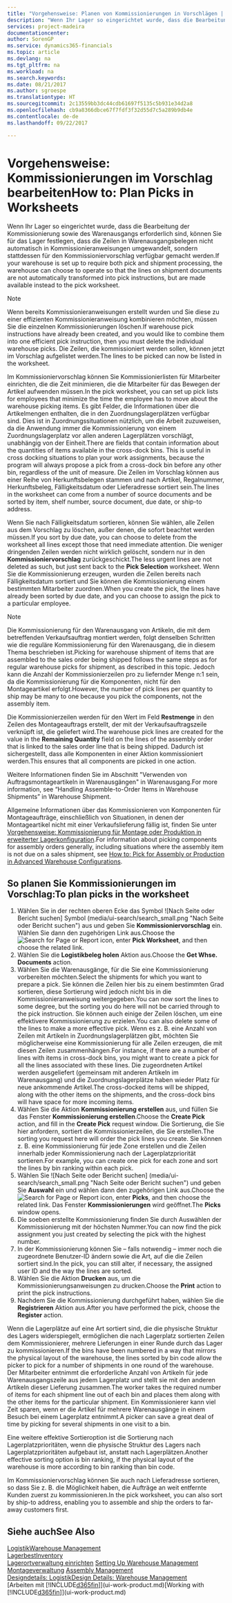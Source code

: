 ```yaml
---
title: "Vorgehensweise: Planen von Kommissionierungen in Vorschlägen | Microsoft Docs"
description: "Wenn Ihr Lager so eingerichtet wurde, dass die Bearbeitung der Kommissionierung sowie des Warenausgangs erforderlich sind, können Sie für das Lager festlegen, dass die Zeilen in Warenausgangsbelegen nicht automatisch in Kommissionieranweisungen umgewandelt, sondern stattdessen für den Kommissioniervorschlag verfügbar gemacht werden."
services: project-madeira
documentationcenter: 
author: SorenGP
ms.service: dynamics365-financials
ms.topic: article
ms.devlang: na
ms.tgt_pltfrm: na
ms.workload: na
ms.search.keywords: 
ms.date: 08/21/2017
ms.author: sgroespe
ms.translationtype: HT
ms.sourcegitcommit: 2c13559bb3dc44cdb61697f5135c5b931e34d2a8
ms.openlocfilehash: cb9a8366dbce67f7fdf3f32d55d7c5a289b9db4e
ms.contentlocale: de-de
ms.lasthandoff: 09/22/2017

---
```

# <a name="how-to-plan-picks-in-worksheets"></a><span data-ttu-id="0e1d9-103">Vorgehensweise: Kommissionierungen im Vorschlag bearbeiten</span><span class="sxs-lookup"><span data-stu-id="0e1d9-103">How to: Plan Picks in Worksheets</span></span>
<span data-ttu-id="0e1d9-104">Wenn Ihr Lager so eingerichtet wurde, dass die Bearbeitung der Kommissionierung sowie des Warenausgangs erforderlich sind, können Sie für das Lager festlegen, dass die Zeilen in Warenausgangsbelegen nicht automatisch in Kommissionieranweisungen umgewandelt, sondern stattdessen für den Kommissioniervorschlag verfügbar gemacht werden.</span><span class="sxs-lookup"><span data-stu-id="0e1d9-104">If your warehouse is set up to require both pick and shipment processing, the warehouse can choose to operate so that the lines on shipment documents are not automatically transformed into pick instructions, but are made available instead to the pick worksheet.</span></span>  

> [!NOTE]  
>  <span data-ttu-id="0e1d9-105">Wenn bereits Kommissionieranweisungen erstellt wurden und Sie diese zu einer effizienten Kommissionieranweisung kombinieren möchten, müssen Sie die einzelnen Kommissionierungen löschen.</span><span class="sxs-lookup"><span data-stu-id="0e1d9-105">If warehouse pick instructions have already been created, and you would like to combine them into one efficient pick instruction, then you must delete the individual warehouse picks.</span></span> <span data-ttu-id="0e1d9-106">Die Zeilen, die kommissioniert werden sollen, können jetzt im Vorschlag aufgelistet werden.</span><span class="sxs-lookup"><span data-stu-id="0e1d9-106">The lines to be picked can now be listed in the worksheet.</span></span>  

<span data-ttu-id="0e1d9-107">Im Kommissioniervorschlag können Sie Kommissionierlisten für Mitarbeiter einrichten, die die Zeit minimieren, die die Mitarbeiter für das Bewegen der Artikel aufwenden müssen.</span><span class="sxs-lookup"><span data-stu-id="0e1d9-107">In the pick worksheet, you can set up pick lists for employees that minimize the time the employee has to move about the warehouse picking items.</span></span> <span data-ttu-id="0e1d9-108">Es gibt Felder, die Informationen über die Artikelmengen enthalten, die in den Zuordnungslagerplätzen verfügbar sind. Dies ist in Zuordnungssituationen nützlich, um die Arbeit zuzuweisen, da die Anwendung immer die Kommissionierung von einem Zuordnungslagerplatz vor allen anderen Lagerplätzen vorschlägt, unabhängig von der Einheit.</span><span class="sxs-lookup"><span data-stu-id="0e1d9-108">There are fields that contain information about the quantities of items available in the cross-dock bins. This is useful in cross docking situations to plan your work assignments, because the program will always propose a pick from a cross-dock bin before any other bin, regardless of the unit of measure.</span></span> <span data-ttu-id="0e1d9-109">Die Zeilen im Vorschlag können aus einer Reihe von Herkunftsbelegen stammen und nach Artikel, Regalnummer, Herkunftsbeleg, Fälligkeitsdatum oder Lieferadresse sortiert sein.</span><span class="sxs-lookup"><span data-stu-id="0e1d9-109">The lines in the worksheet can come from a number of source documents and be sorted by item, shelf number, source document, due date, or ship-to address.</span></span>  

<span data-ttu-id="0e1d9-110">Wenn Sie nach Fälligkeitsdatum sortieren, können Sie wählen, alle Zeilen aus dem Vorschlag zu löschen, außer denen, die sofort beachtet werden müssen.</span><span class="sxs-lookup"><span data-stu-id="0e1d9-110">If you sort by due date, you can choose to delete from the worksheet all lines except those that need immediate attention.</span></span> <span data-ttu-id="0e1d9-111">Die weniger dringenden Zeilen werden nicht wirklich gelöscht, sondern nur in den **Kommissioniervorschlag** zurückgeschickt.</span><span class="sxs-lookup"><span data-stu-id="0e1d9-111">The less urgent lines are not deleted as such, but just sent back to the **Pick Selection** worksheet.</span></span> <span data-ttu-id="0e1d9-112">Wenn Sie die Kommissionierung erzeugen, wurden die Zeilen bereits nach Fälligkeitsdatum sortiert und Sie können die Kommissionierung einem bestimmten Mitarbeiter zuordnen.</span><span class="sxs-lookup"><span data-stu-id="0e1d9-112">When you create the pick, the lines have already been sorted by due date, and you can choose to assign the pick to a particular employee.</span></span>  

> [!NOTE]  
>  <span data-ttu-id="0e1d9-113">Die Kommissionierung für den Warenausgang von Artikeln, die mit dem betreffenden Verkaufsauftrag montiert werden, folgt denselben Schritten wie die reguläre Kommissionierung für den Warenausgang, die in diesem Thema beschrieben ist.</span><span class="sxs-lookup"><span data-stu-id="0e1d9-113">Picking for warehouse shipment of items that are assembled to the sales order being shipped follows the same steps as for regular warehouse picks for shipment, as described in this topic.</span></span> <span data-ttu-id="0e1d9-114">Jedoch kann die Anzahl der Kommissionierzeilen pro zu liefernder Menge n:1 sein, da die Kommissionierung für die Komponenten, nicht für den Montageartikel erfolgt.</span><span class="sxs-lookup"><span data-stu-id="0e1d9-114">However, the number of pick lines per quantity to ship may be many to one because you pick the components, not the assembly item.</span></span>  
>   
>  <span data-ttu-id="0e1d9-115">Die Kommissionierzeilen werden für den Wert im Feld **Restmenge** in den Zeilen des Montageauftrags erstellt, der mit der Verkaufsauftragszeile verknüpft ist, die geliefert wird.</span><span class="sxs-lookup"><span data-stu-id="0e1d9-115">The warehouse pick lines are created for the value in the **Remaining Quantity** field on the lines of the assembly order that is linked to the sales order line that is being shipped.</span></span> <span data-ttu-id="0e1d9-116">Dadurch ist sichergestellt, dass alle Komponenten in einer Aktion kommissioniert werden.</span><span class="sxs-lookup"><span data-stu-id="0e1d9-116">This ensures that all components are picked in one action.</span></span>  
>   
>  <span data-ttu-id="0e1d9-117">Weitere Informationen finden Sie im Abschnitt "Verwenden von Auftragsmontageartikeln in Warenausgängen" in Warenausgang.</span><span class="sxs-lookup"><span data-stu-id="0e1d9-117">For more information, see “Handling Assemble-to-Order Items in Warehouse Shipments” in Warehouse Shipment.</span></span>  
>   
>  <span data-ttu-id="0e1d9-118">Allgemeine Informationen über das Kommissionieren von Komponenten für Montageaufträge, einschließlich von Situationen, in denen der Montageartikel nicht mit einer Verkaufslieferung fällig ist, finden Sie unter [Vorgehensweise: Kommissionierung für Montage oder Produktion in erweiterter Lagerkonfiguration](warehouse-how-to-pick-for-internal-operations-in-advanced-warehousing.md).</span><span class="sxs-lookup"><span data-stu-id="0e1d9-118">For information about picking components for assembly orders generally, including situations where the assembly item is not due on a sales shipment, see [How to: Pick for Assembly or Production in Advanced Warehouse Configurations](warehouse-how-to-pick-for-internal-operations-in-advanced-warehousing.md).</span></span>  

## <a name="to-plan-picks-in-the-worksheet"></a><span data-ttu-id="0e1d9-119">So planen Sie Kommissionierungen im Vorschlag:</span><span class="sxs-lookup"><span data-stu-id="0e1d9-119">To plan picks in the worksheet</span></span>  
1.  <span data-ttu-id="0e1d9-120">Wählen Sie in der rechten oberen Ecke das Symbol ![Nach Seite oder Bericht suchen] Symbol (media/ui-search/search_small.png "Nach Seite oder Bericht suchen") aus und geben Sie **Kommissioniervorschlag** ein. Wählen Sie dann den zugehörigen Link aus.</span><span class="sxs-lookup"><span data-stu-id="0e1d9-120">Choose the ![Search for Page or Report](media/ui-search/search_small.png "Search for Page or Report icon") icon, enter **Pick Worksheet**, and then choose the related link.</span></span>  
2.  <span data-ttu-id="0e1d9-121">Wählen Sie die **Logistikbeleg holen** Aktion aus.</span><span class="sxs-lookup"><span data-stu-id="0e1d9-121">Choose the **Get Whse. Documents** action.</span></span>  
3.  <span data-ttu-id="0e1d9-122">Wählen Sie die Warenausgänge, für die Sie eine Kommissionierung vorbereiten möchten.</span><span class="sxs-lookup"><span data-stu-id="0e1d9-122">Select the shipments for which you want to prepare a pick.</span></span> <span data-ttu-id="0e1d9-123">Sie können die Zeilen hier bis zu einem bestimmten Grad sortieren, diese Sortierung wird jedoch nicht bis in die Kommissionieranweisung weitergegeben.</span><span class="sxs-lookup"><span data-stu-id="0e1d9-123">You can now sort the lines to some degree, but the sorting you do here will not be carried through to the pick instruction.</span></span> <span data-ttu-id="0e1d9-124">Sie können auch einige der Zeilen löschen, um eine effektivere Kommissionierung zu erzielen.</span><span class="sxs-lookup"><span data-stu-id="0e1d9-124">You can also delete some of the lines to make a more effective pick.</span></span> <span data-ttu-id="0e1d9-125">Wenn es z. B. eine Anzahl von Zeilen mit Artikeln in Zuordnungslagerplätzen gibt, möchten Sie möglicherweise eine Kommissionierung für alle Zeilen erzeugen, die mit diesen Zeilen zusammenhängen.</span><span class="sxs-lookup"><span data-stu-id="0e1d9-125">For instance, if there are a number of lines with items in cross-dock bins, you might want to create a pick for all the lines associated with these lines.</span></span> <span data-ttu-id="0e1d9-126">Die zugeordneten Artikel werden ausgeliefert (gemeinsam mit anderen Artikeln im Warenausgang) und die Zuordnungslagerplätze haben wieder Platz für neue ankommende Artikel.</span><span class="sxs-lookup"><span data-stu-id="0e1d9-126">The cross-docked items will be shipped, along with the other items on the shipments, and the cross-dock bins will have space for more incoming items.</span></span>  
4.  <span data-ttu-id="0e1d9-127">Wählen Sie die Aktion **Kommissionierung erstellen** aus, und füllen Sie das Fenster **Kommissionierung erstellen**.</span><span class="sxs-lookup"><span data-stu-id="0e1d9-127">Choose the **Create Pick** action, and fill in the **Create Pick** request window.</span></span> <span data-ttu-id="0e1d9-128">Die Sortierung, die Sie hier anfordern, sortiert die Kommissionierzeilen, die Sie erstellen.</span><span class="sxs-lookup"><span data-stu-id="0e1d9-128">The sorting you request here will order the pick lines you create.</span></span> <span data-ttu-id="0e1d9-129">Sie können z. B. eine Kommissionierung für jede Zone erstellen und die Zeilen innerhalb jeder Kommissionierung nach der Lagerplatzpriorität sortieren.</span><span class="sxs-lookup"><span data-stu-id="0e1d9-129">For example, you can create one pick for each zone and sort the lines by bin ranking within each pick.</span></span>  
5.  <span data-ttu-id="0e1d9-130">Wählen Sie ![Nach Seite oder Bericht suchen] (media/ui-search/search_small.png "Nach Seite oder Bericht suchen") und geben Sie **Auswahl** ein und wählen dann den zugehörigen Link aus.</span><span class="sxs-lookup"><span data-stu-id="0e1d9-130">Choose the ![Search for Page or Report](media/ui-search/search_small.png "Search for Page or Report icon") icon, enter **Picks**, and then choose the related link.</span></span> <span data-ttu-id="0e1d9-131">Das Fenster **Kommissionierungen** wird geöffnet.</span><span class="sxs-lookup"><span data-stu-id="0e1d9-131">The **Picks** window opens.</span></span>  
6.  <span data-ttu-id="0e1d9-132">Die soeben erstellte Kommissionierung finden Sie durch Auswählen der Kommissionierung mit der höchsten Nummer.</span><span class="sxs-lookup"><span data-stu-id="0e1d9-132">You can now find the pick assignment you just created by selecting the pick with the highest number.</span></span>  
7.  <span data-ttu-id="0e1d9-133">In der Kommissionierung können Sie – falls notwendig – immer noch die zugeordnete Benutzer-ID ändern sowie die Art, auf die die Zeilen sortiert sind.</span><span class="sxs-lookup"><span data-stu-id="0e1d9-133">In the pick, you can still alter, if necessary, the assigned user ID and the way the lines are sorted.</span></span>  
8.  <span data-ttu-id="0e1d9-134">Wählen Sie die Aktion **Drucken** aus, um die Kommissionierungsanweisungen zu drucken.</span><span class="sxs-lookup"><span data-stu-id="0e1d9-134">Choose the **Print** action to print the pick instructions.</span></span>  
9. <span data-ttu-id="0e1d9-135">Nachdem Sie die Kommissionierung durchgeführt haben, wählen Sie die **Registrieren** Aktion aus.</span><span class="sxs-lookup"><span data-stu-id="0e1d9-135">After you have performed the pick, choose the **Register** action.</span></span>  

<span data-ttu-id="0e1d9-136">Wenn die Lagerplätze auf eine Art sortiert sind, die die physische Struktur des Lagers widerspiegelt, ermöglichen die nach Lagerplatz sortierten Zeilen dem Kommissionierer, mehrere Lieferungen in einer Runde durch das Lager zu kommissionieren.</span><span class="sxs-lookup"><span data-stu-id="0e1d9-136">If the bins have been numbered in a way that mirrors the physical layout of the warehouse, the lines sorted by bin code allow the picker to pick for a number of shipments in one round of the warehouse.</span></span> <span data-ttu-id="0e1d9-137">Der Mitarbeiter entnimmt die erforderliche Anzahl von Artikeln für jede Warenausgangszeile aus jedem Lagerplatz und stellt sie mit den anderen Artikeln dieser Lieferung zusammen.</span><span class="sxs-lookup"><span data-stu-id="0e1d9-137">The worker takes the required number of items for each shipment line out of each bin and places them along with the other items for the particular shipment.</span></span> <span data-ttu-id="0e1d9-138">Ein Kommissionierer kann viel Zeit sparen, wenn er die Artikel für mehrere Warenausgänge in einem Besuch bei einem Lagerplatz entnimmt.</span><span class="sxs-lookup"><span data-stu-id="0e1d9-138">A picker can save a great deal of time by picking for several shipments in one visit to a bin.</span></span>  

<span data-ttu-id="0e1d9-139">Eine weitere effektive Sortieroption ist die Sortierung nach Lagerplatzprioritäten, wenn die physische Struktur des Lagers nach Lagerplatzprioritäten aufgebaut ist, anstatt nach Lagerplätzen.</span><span class="sxs-lookup"><span data-stu-id="0e1d9-139">Another effective sorting option is bin ranking, if the physical layout of the warehouse is more according to bin ranking than bin code.</span></span>  

<span data-ttu-id="0e1d9-140">Im Kommissioniervorschlag können Sie auch nach Lieferadresse sortieren, so dass Sie z. B. die Möglichkeit haben, die Aufträge an weit entfernte Kunden zuerst zu kommissionieren.</span><span class="sxs-lookup"><span data-stu-id="0e1d9-140">In the pick worksheet, you can also sort by ship-to address, enabling you to assemble and ship the orders to far-away customers first.</span></span>  

## <a name="see-also"></a><span data-ttu-id="0e1d9-141">Siehe auch</span><span class="sxs-lookup"><span data-stu-id="0e1d9-141">See Also</span></span>
[<span data-ttu-id="0e1d9-142">Logistik</span><span class="sxs-lookup"><span data-stu-id="0e1d9-142">Warehouse Management</span></span>](warehouse-manage-warehouse.md)  
[<span data-ttu-id="0e1d9-143">Lagerbest</span><span class="sxs-lookup"><span data-stu-id="0e1d9-143">Inventory</span></span>](inventory-manage-inventory.md)  
<span data-ttu-id="0e1d9-144">[Lagerortverwaltung einrichten](warehouse-setup-warehouse.md)   </span><span class="sxs-lookup"><span data-stu-id="0e1d9-144">[Setting Up Warehouse Management](warehouse-setup-warehouse.md)   </span></span>  
<span data-ttu-id="0e1d9-145">[Montageverwaltung](assembly-assemble-items.md)  </span><span class="sxs-lookup"><span data-stu-id="0e1d9-145">[Assembly Management](assembly-assemble-items.md)  </span></span>  
[<span data-ttu-id="0e1d9-146">Designdetails: Logistik</span><span class="sxs-lookup"><span data-stu-id="0e1d9-146">Design Details: Warehouse Management</span></span>](design-details-warehouse-management.md)  
<span data-ttu-id="0e1d9-147">[Arbeiten mit [!INCLUDE[d365fin](includes/d365fin_md.md)]](ui-work-product.md)</span><span class="sxs-lookup"><span data-stu-id="0e1d9-147">[Working with [!INCLUDE[d365fin](includes/d365fin_md.md)]](ui-work-product.md)</span></span>

